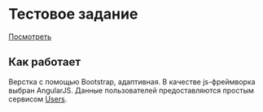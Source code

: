 Тестовое задание
===============
[Посмотреть](http://koffing.github.io/users-list/)

Как работает
-------------------------
Верстка с помощью Bootstrap, адаптивная. В качестве js-фреймворка выбран AngularJS. Данные пользователей предоставляются простым сервисом [Users](https://github.com/koffing/users-list/blob/master/js/services.js).
